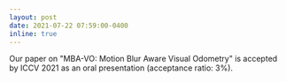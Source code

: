 ```yaml
---
layout: post
date: 2021-07-22 07:59:00-0400
inline: true
---
```


Our paper on "MBA-VO: Motion Blur Aware Visual Odometry" is accepted by ICCV 2021 as an oral presentation (acceptance ratio: 3%).